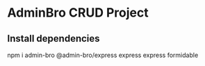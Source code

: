 # AdminBro CRUD Project

## Install dependencies
npm i admin-bro @admin-bro/express express express formidable
